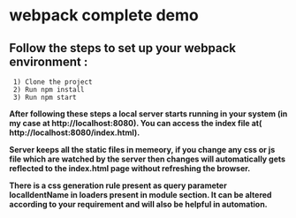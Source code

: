# webpack complete demo
## Follow the steps to set up your webpack environment :
  ```
   1) Clone the project
   2) Run npm install
   3) Run npm start
   ```
   

**After following these steps a local server starts running in your system (in my case at http://localhost:8080). You can access the index file at( http://localhost:8080/index.html).**

**Server keeps all the static files in memeory, if you change any css or js file which are watched by the server then changes will automatically gets reflected to the index.html page without refreshing the browser.**

**There is a css generation rule present as query parameter localIdentName in loaders present in module section. It can be altered according to your requirement and will also be helpful in automation.**







